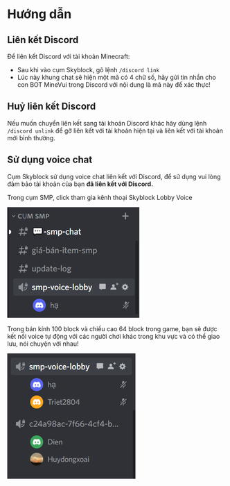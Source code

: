 # Hướng dẫn

## Liên kết Discord

Để liên kết Discord với tài khoản Minecraft:

* Sau khi vào cụm Skyblock, gõ lệnh `/discord link`
* Lúc này khung chat sẽ hiện một mã có 4 chữ số, hãy gửi tin nhắn cho con BOT MineVui trong Discord với nội dung là mã này để xác thực!

## Huỷ liên kết Discord

Nếu muốn chuyển liên kết sang tài khoản Discord khác hãy dùng lệnh `/discord unlink` để gỡ liên kết với tài khoản hiện tại và liên kết với tài khoản mới bình thường.

## Sử dụng voice chat

Cụm Skyblock sử dụng voice chat liên kết với Discord, để sử dụng vui lòng đảm bảo tài khoản của bạn **đã liên kết với Discord.**

Trong cụm SMP, click tham gia kênh thoại Skyblock Lobby Voice

<img src="../.gitbook/assets/image.png" alt="" data-size="original">

Trong bán kính 100 block và chiều cao 64 block trong game, bạn sẽ được kết nối voice tự động với các người chơi khác trong khu vực và có thể giao lưu, nói chuyện với nhau!

![](<../.gitbook/assets/image (2).png>)

